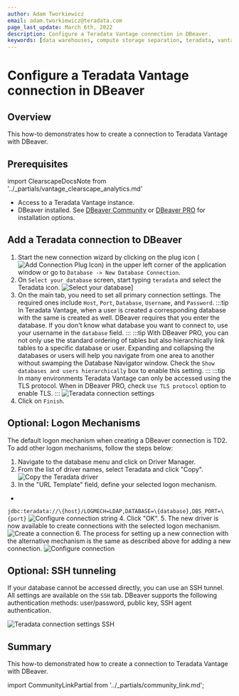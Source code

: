 ```yaml
---
author: Adam Tworkiewicz
email: adam.tworkiewicz@teradata.com
page_last_update: March 6th, 2022
description: Configure a Teradata Vantage connection in DBeaver.
keywords: [data warehouses, compute storage separation, teradata, vantage, cloud data platform, object storage, business intelligence, enterprise analytics, dbeaver, dbeaver prod, sql ide]
---
```


# Configure a Teradata Vantage connection in DBeaver

## Overview

This how-to demonstrates how to create a connection to Teradata Vantage with DBeaver.

## Prerequisites

import ClearscapeDocsNote from '../_partials/vantage_clearscape_analytics.md'

* Access to a Teradata Vantage instance.
  <ClearscapeDocsNote />
* DBeaver installed. See [DBeaver Community](https://dbeaver.io/download) or [DBeaver PRO](https://dbeaver.com/download) for installation options.

## Add a Teradata connection to DBeaver

1. Start the new connection wizard by clicking on the plug icon (![Add Connection Plug Icon](./images/configure-a-teradata-connection-in-dbeaver/plug-icon.png)) in the upper left corner of the application window or go to `Database -> New Database Connection`.
2. On `Select your database` screen, start typing `teradata` and select the Teradata icon.
![Select your database](./images/configure-a-teradata-connection-in-dbeaver/select-your-database-windows.png)]
3. On the main tab, you need to set all primary connection settings. The required ones include `Host`, `Port`, `Database`, `Username`, and `Password`.
:::tip
In Teradata Vantage, when a user is created a corresponding database with the same is created as well. DBeaver requires that you enter the database. If you don't know what database you want to connect to, use your username in the `database` field.
:::
:::tip
With DBeaver PRO, you can not only use the standard ordering of tables but also hierarchically link tables to a specific database or user. Expanding and collapsing the databases or users will help you navigate from one area to another without swamping the Database Navigator window. Check the `Show databases and users hierarchically` box to enable this setting.
:::
:::tip
In many environments Teradata Vantage can only be accessed using the TLS protocol. When in DBeaver PRO, check `Use TLS protocol` option to enable TLS.
:::
![Teradata connection settings](./images/configure-a-teradata-connection-in-dbeaver/teradata-connection-settings-windows.png)
4. Click on `Finish`.

## Optional: Logon Mechanisms

The default logon mechanism when creating a DBeaver connection is TD2. To add other logon mechanisms, follow the steps below:

1. Navigate to the database menu and click on Driver Manager.
2. From the list of driver names, select Teradata and click "Copy".
![Copy the Teradata driver](./images/configure-a-teradata-connection-in-dbeaver/copy-driver.png)
3. In the "URL Template" field, define your selected logon mechanism.
+
`jdbc:teradata://\{host}/LOGMECH=LDAP,DATABASE=\{database},DBS_PORT=\{port}`
![Configure connection string](./images/configure-a-teradata-connection-in-dbeaver/configure-driver-string.png)
4. Click "OK".
5. The new driver is now available to create connections with the selected logon mechanism.
![Create a connection](./images/configure-a-teradata-connection-in-dbeaver/create-connection.png)
6. The process for setting up a new connection with the alternative mechanism is the same as described above for adding a new connection.
![Configure connection](./images/configure-a-teradata-connection-in-dbeaver/teradata-connection-settings-windows-ldap.png)

## Optional: SSH tunneling

If your database cannot be accessed directly, you can use an SSH tunnel. All settings are available on the `SSH` tab. DBeaver supports the following authentication methods: user/password, public key, SSH agent authentication.

![Teradata connection settings SSH](./images/configure-a-teradata-connection-in-dbeaver/teradata-connection-settings-ssh-windows.png)

## Summary

This how-to demonstrated how to create a connection to Teradata Vantage with DBeaver.

import CommunityLinkPartial from '../_partials/community_link.md';

<CommunityLinkPartial />
